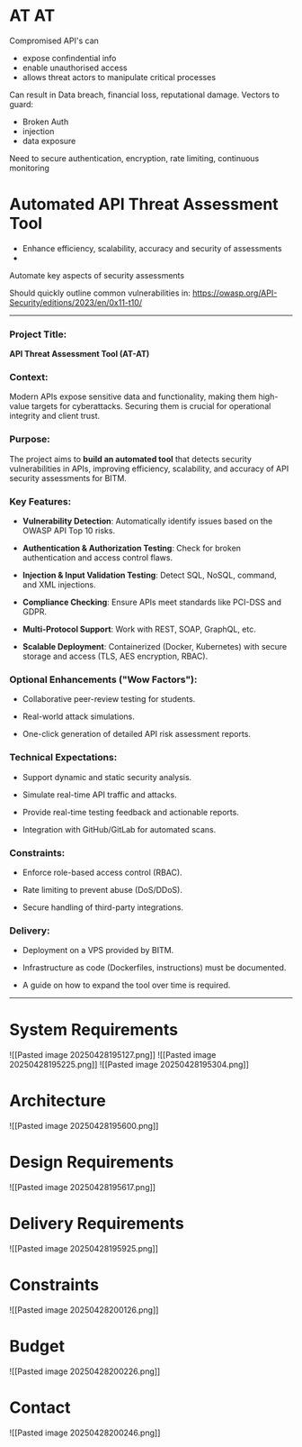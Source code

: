 # AT AT

Compromised API's can
- expose confindential info
- enable unauthorised access
- allows threat actors to manipulate critical processes

Can result in Data breach, financial loss, reputational damage.
Vectors to guard:
- Broken Auth
- injection
- data exposure

Need to secure authentication, encryption, rate limiting, continuous monitoring
# Automated API Threat Assessment Tool
- Enhance efficiency, scalability, accuracy and security of assessments
- 
Automate key aspects of security assessments
  
Should quickly outline common vulnerabilities in:
https://owasp.org/API-Security/editions/2023/en/0x11-t10/


---
### Project Title:

**API Threat Assessment Tool (AT-AT)**

### Context:

Modern APIs expose sensitive data and functionality, making them high-value targets for cyberattacks. Securing them is crucial for operational integrity and client trust.

### Purpose:

The project aims to **build an automated tool** that detects security vulnerabilities in APIs, improving efficiency, scalability, and accuracy of API security assessments for BITM.

### Key Features:

- **Vulnerability Detection**: Automatically identify issues based on the OWASP API Top 10 risks.
    
- **Authentication & Authorization Testing**: Check for broken authentication and access control flaws.
    
- **Injection & Input Validation Testing**: Detect SQL, NoSQL, command, and XML injections.
    
- **Compliance Checking**: Ensure APIs meet standards like PCI-DSS and GDPR.
    
- **Multi-Protocol Support**: Work with REST, SOAP, GraphQL, etc.
    
- **Scalable Deployment**: Containerized (Docker, Kubernetes) with secure storage and access (TLS, AES encryption, RBAC).
    

### Optional Enhancements ("Wow Factors"):

- Collaborative peer-review testing for students.
    
- Real-world attack simulations.
    
- One-click generation of detailed API risk assessment reports.
    

### Technical Expectations:

- Support dynamic and static security analysis.
    
- Simulate real-time API traffic and attacks.
    
- Provide real-time testing feedback and actionable reports.
    
- Integration with GitHub/GitLab for automated scans.
    

### Constraints:

- Enforce role-based access control (RBAC).
    
- Rate limiting to prevent abuse (DoS/DDoS).
    
- Secure handling of third-party integrations.
    

### Delivery:

- Deployment on a VPS provided by BITM.
    
- Infrastructure as code (Dockerfiles, instructions) must be documented.
    
- A guide on how to expand the tool over time is required.
    

---


# System Requirements
![[Pasted image 20250428195127.png]]
![[Pasted image 20250428195225.png]]
![[Pasted image 20250428195304.png]]

# Architecture 
![[Pasted image 20250428195600.png]]

# Design Requirements
![[Pasted image 20250428195617.png]]

# Delivery Requirements
![[Pasted image 20250428195925.png]]

# Constraints
![[Pasted image 20250428200126.png]]

# Budget
![[Pasted image 20250428200226.png]]

# Contact 
![[Pasted image 20250428200246.png]]
